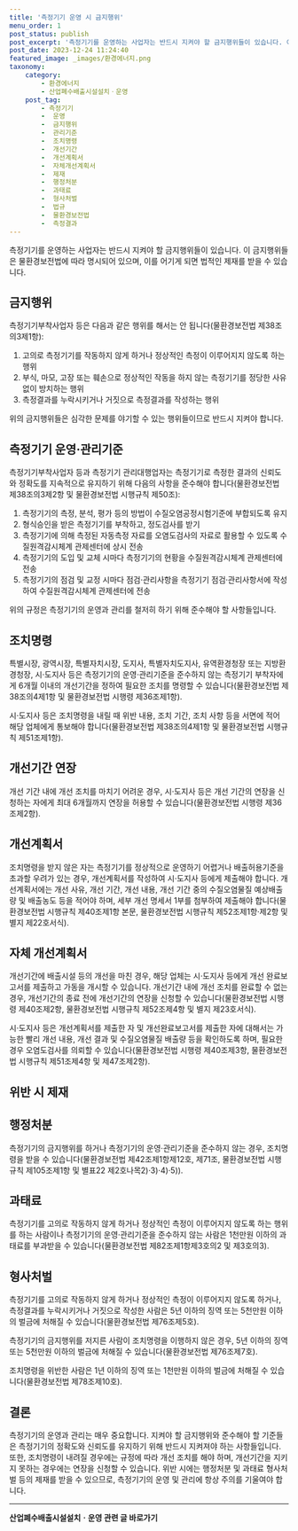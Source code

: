 ```yaml
---
title: '측정기기 운영 시 금지행위'
menu_order: 1
post_status: publish
post_excerpt: '측정기기를 운영하는 사업자는 반드시 지켜야 할 금지행위들이 있습니다. 이 금지행위들은 물환경보전법에 따라 명시되어 있으며, 이를 어기게 되면 법적인 제재를 받을 수 있습니다.'
post_date: 2023-12-24 11:24:40
featured_image: _images/환경에너지.png
taxonomy:
    category:
        - 환경에너지
        - 산업폐수배출시설설치ㆍ운영
    post_tag:
        - 측정기기
        -  운영
        -  금지행위
        -  관리기준
        -  조치명령
        -  개선기간
        -  개선계획서
        -  자체개선계획서
        -  제재
        -  행정처분
        -  과태료
        -  형사처벌
        -  법규
        -  물환경보전법
        -  측정결과
---
```



측정기기를 운영하는 사업자는 반드시 지켜야 할 금지행위들이 있습니다. 이 금지행위들은 물환경보전법에 따라 명시되어 있으며, 이를 어기게 되면 법적인 제재를 받을 수 있습니다.

## 금지행위

측정기기부착사업자 등은 다음과 같은 행위를 해서는 안 됩니다(물환경보전법 제38조의3제1항):

1. 고의로 측정기기를 작동하지 않게 하거나 정상적인 측정이 이루어지지 않도록 하는 행위
2. 부식, 마모, 고장 또는 훼손으로 정상적인 작동을 하지 않는 측정기기를 정당한 사유 없이 방치하는 행위
3. 측정결과를 누락시키거나 거짓으로 측정결과를 작성하는 행위

위의 금지행위들은 심각한 문제를 야기할 수 있는 행위들이므로 반드시 지켜야 합니다.

## 측정기기 운영·관리기준

측정기기부착사업자 등과 측정기기 관리대행업자는 측정기기로 측정한 결과의 신뢰도와 정확도를 지속적으로 유지하기 위해 다음의 사항을 준수해야 합니다(물환경보전법 제38조의3제2항 및 물환경보전법 시행규칙 제50조):

1. 측정기기의 측정, 분석, 평가 등의 방법이 수질오염공정시험기준에 부합되도록 유지
2. 형식승인을 받은 측정기기를 부착하고, 정도검사를 받기
3. 측정기기에 의해 측정된 자동측정 자료를 오염도검사의 자료로 활용할 수 있도록 수질원격감시체계 관제센터에 상시 전송
4. 측정기기의 도입 및 교체 시마다 측정기기의 현황을 수질원격감시체계 관제센터에 전송
5. 측정기기의 점검 및 교정 시마다 점검·관리사항을 측정기기 점검·관리사항서에 작성하여 수질원격감시체계 관제센터에 전송

위의 규정은 측정기기의 운영과 관리를 철저히 하기 위해 준수해야 할 사항들입니다.

## 조치명령

특별시장, 광역시장, 특별자치시장, 도지사, 특별자치도지사, 유역환경청장 또는 지방환경청장, 시·도지사 등은 측정기기의 운영·관리기준을 준수하지 않는 측정기기 부착자에게 6개월 이내의 개선기간을 정하여 필요한 조치를 명령할 수 있습니다(물환경보전법 제38조의4제1항 및 물환경보전법 시행령 제36조제1항).

시·도지사 등은 조치명령을 내릴 때 위반 내용, 조치 기간, 조치 사항 등을 서면에 적어 해당 업체에게 통보해야 합니다(물환경보전법 제38조의4제1항 및 물환경보전법 시행규칙 제51조제1항).

## 개선기간 연장

개선 기간 내에 개선 조치를 마치기 어려운 경우, 시·도지사 등은 개선 기간의 연장을 신청하는 자에게 최대 6개월까지 연장을 허용할 수 있습니다(물환경보전법 시행령 제36조제2항).

## 개선계획서

조치명령을 받지 않은 자는 측정기기를 정상적으로 운영하기 어렵거나 배출허용기준을 초과할 우려가 있는 경우, 개선계획서를 작성하여 시·도지사 등에게 제출해야 합니다. 개선계획서에는 개선 사유, 개선 기간, 개선 내용, 개선 기간 중의 수질오염물질 예상배출량 및 배출농도 등을 적어야 하며, 세부 개선 명세서 1부를 첨부하여 제출해야 합니다(물환경보전법 시행규칙 제40조제1항 본문, 물환경보전법 시행규칙 제52조제1항·제2항 및 별지 제22호서식).

## 자체 개선계획서

개선기간에 배출시설 등의 개선을 마친 경우, 해당 업체는 시·도지사 등에게 개선 완료보고서를 제출하고 가동을 개시할 수 있습니다. 개선기간 내에 개선 조치를 완료할 수 없는 경우, 개선기간의 종료 전에 개선기간의 연장을 신청할 수 있습니다(물환경보전법 시행령 제40조제2항, 물환경보전법 시행규칙 제52조제4항 및 별지 제23호서식).

시·도지사 등은 개선계획서를 제출한 자 및 개선완료보고서를 제출한 자에 대해서는 가능한 빨리 개선 내용, 개선 결과 및 수질오염물질 배출량 등을 확인하도록 하며, 필요한 경우 오염도검사를 의뢰할 수 있습니다(물환경보전법 시행령 제40조제3항, 물환경보전법 시행규칙 제51조제4항 및 제47조제2항).

## 위반 시 제재

## 행정처분

측정기기의 금지행위를 하거나 측정기기의 운영·관리기준을 준수하지 않는 경우, 조치명령을 받을 수 있습니다(물환경보전법 제42조제1항제12호, 제71조, 물환경보전법 시행규칙 제105조제1항 및 별표22 제2호나목2)·3)·4)·5)).

## 과태료

측정기기를 고의로 작동하지 않게 하거나 정상적인 측정이 이루어지지 않도록 하는 행위를 하는 사람이나 측정기기의 운영·관리기준을 준수하지 않는 사람은 1천만원 이하의 과태료를 부과받을 수 있습니다(물환경보전법 제82조제1항제3호의2 및 제3호의3).

## 형사처벌

측정기기를 고의로 작동하지 않게 하거나 정상적인 측정이 이루어지지 않도록 하거나, 측정결과를 누락시키거나 거짓으로 작성한 사람은 5년 이하의 징역 또는 5천만원 이하의 벌금에 처해질 수 있습니다(물환경보전법 제76조제5호).

측정기기의 금지행위를 저지른 사람이 조치명령을 이행하지 않은 경우, 5년 이하의 징역 또는 5천만원 이하의 벌금에 처해질 수 있습니다(물환경보전법 제76조제7호).

조치명령을 위반한 사람은 1년 이하의 징역 또는 1천만원 이하의 벌금에 처해질 수 있습니다(물환경보전법 제78조제10호).

## 결론


측정기기의 운영과 관리는 매우 중요합니다. 지켜야 할 금지행위와 준수해야 할 기준들은 측정기기의 정확도와 신뢰도를 유지하기 위해 반드시 지켜져야 하는 사항들입니다. 또한, 조치명령이 내려질 경우에는 규정에 따라 개선 조치를 해야 하며, 개선기간을 지키지 못하는 경우에는 연장을 신청할 수 있습니다. 위반 시에는 행정처분 및 과태료 형사처벌 등의 제재를 받을 수 있으므로, 측정기기의 운영 및 관리에 항상 주의를 기울여야 합니다.


<!-- wp:separator -->
<hr class="wp-block-separator has-alpha-channel-opacity"/>
<!-- /wp:separator -->

<!-- wp:group {"backgroundColor":"base","layout":{"type":"constrained"}} -->
<div class="wp-block-group has-base-background-color has-background"><!-- wp:paragraph {"align":"center","fontSize":"medium"} -->
<p class="has-text-align-center has-large-font-size"><strong>산업폐수배출시설설치ㆍ운영 관련 글 바로가기</strong></p>
<!-- /wp:paragraph -->


<!-- wp:latest-posts
{"categories":[{"id":35050,"count":19,"description":"","link":"https://uknowlaw.com/category/%ec%82%b0%ec%97%85%ed%8f%90%ec%88%98%eb%b0%b0%ec%b6%9c%ec%8b%9c%ec%84%a4%ec%84%a4%ec%b9%98%e3%86%8d%ec%9a%b4%ec%98%81/","name":"산업폐수배출시설설치ㆍ운영","slug":"산업폐수배출시설설치ㆍ운영","taxonomy":"category","parent":0,"meta":[],"_links":{"self":[{"href":"https://uknowlaw.com/wp-json/wp/v2/categories/35050"}],"collection":[{"href":"https://uknowlaw.com/wp-json/wp/v2/categories"}],"about":[{"href":"https://uknowlaw.com/wp-json/wp/v2/taxonomies/category"}],"wp:post_type":[{"href":"https://uknowlaw.com/wp-json/wp/v2/posts?categories=35050"}],"curies":[{"name":"wp","href":"https://api.w.org/{rel}","templated":true}]}}],"postsToShow":100,"excerptLength":28,"postLayout":"grid","columns":2,"featuredImageAlign":"left","featuredImageSizeSlug":"large","fontSize":"small"} /--></div>
<!-- /wp:group -->